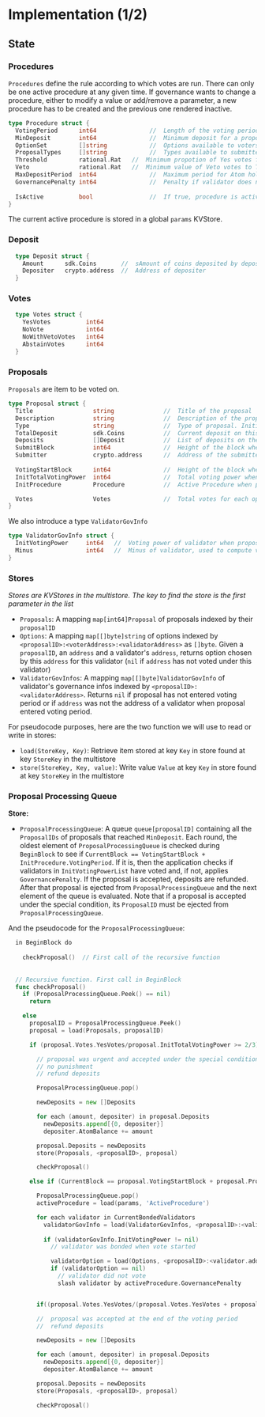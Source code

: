 # Implementation (1/2)

## State

### Procedures

`Procedures` define the rule according to which votes are run. There can only 
be one active procedure at any given time. If governance wants to change a 
procedure, either to modify a value or add/remove a parameter, a new procedure 
has to be created and the previous one rendered inactive.

```go
type Procedure struct {
  VotingPeriod      int64               //  Length of the voting period. Initial value: 2 weeks
  MinDeposit        int64               //  Minimum deposit for a proposal to enter voting period. 
  OptionSet         []string            //  Options available to voters. {Yes, No, NoWithVeto, Abstain}
  ProposalTypes     []string            //  Types available to submitters. {PlainTextProposal, SoftwareUpgradeProposal}
  Threshold         rational.Rat   //  Minimum propotion of Yes votes for proposal to pass. Initial value: 0.5
  Veto              rational.Rat   //  Minimum value of Veto votes to Total votes ratio for proposal to be vetoed. Initial value: 1/3
  MaxDepositPeriod  int64               //  Maximum period for Atom holders to deposit on a proposal. Initial value: 2 months
  GovernancePenalty int64               //  Penalty if validator does not vote
  
  IsActive          bool                //  If true, procedure is active. Only one procedure can have isActive true.
}
```

The current active procedure is stored in a global `params` KVStore.

### Deposit

```go
  type Deposit struct {
    Amount      sdk.Coins       //  sAmount of coins deposited by depositer
    Depositer   crypto.address  //  Address of depositer
  }
```

### Votes

```go
  type Votes struct {
    YesVotes          int64
    NoVote            int64
    NoWithVetoVotes   int64
    AbstainVotes      int64
  }
```


### Proposals

`Proposals` are item to be voted on. 

```go
type Proposal struct {
  Title                 string              //  Title of the proposal
  Description           string              //  Description of the proposal
  Type                  string              //  Type of proposal. Initial set {PlainTextProposal, SoftwareUpgradeProposal}
  TotalDeposit          sdk.Coins           //  Current deposit on this proposal. Initial value is set at InitialDeposit
  Deposits              []Deposit           //  List of deposits on the proposal
  SubmitBlock           int64               //  Height of the block where TxGovSubmitProposal was included
  Submitter             crypto.address      //  Address of the submitter
  
  VotingStartBlock      int64               //  Height of the block where MinDeposit was reached. -1 if MinDeposit is not reached
  InitTotalVotingPower  int64               //  Total voting power when proposal enters voting period (default 0)
  InitProcedure         Procedure           //  Active Procedure when proposal enters voting period

  Votes                 Votes               //  Total votes for each option
}
```

We also introduce a type `ValidatorGovInfo`

```go
type ValidatorGovInfo struct {
  InitVotingPower     int64   //  Voting power of validator when proposal enters voting period
  Minus               int64   //  Minus of validator, used to compute validator's voting power
}
```

### Stores

*Stores are KVStores in the multistore. The key to find the store is the first parameter in the list*


* `Proposals`: A mapping `map[int64]Proposal` of proposals indexed by their 
  `proposalID`
* `Options`: A mapping `map[[]byte]string` of options indexed by 
  `<proposalID>:<voterAddress>:<validatorAddress>` as `[]byte`. Given a 
  `proposalID`, an `address` and a validator's `address`, returns option chosen by this `address` for this validator (`nil` if `address` has not voted under this validator)
* `ValidatorGovInfos`: A mapping `map[[]byte]ValidatorGovInfo` of validator's 
  governance infos indexed by `<proposalID>:<validatorAddress>`. Returns 
  `nil` if proposal has not entered voting period or if `address` was not the 
  address of a validator when proposal entered voting period.

For pseudocode purposes, here are the two function we will use to read or write in stores:

* `load(StoreKey, Key)`: Retrieve item stored at key `Key` in store found at key `StoreKey` in the multistore
* `store(StoreKey, Key, value)`: Write value `Value` at key `Key` in store found at key `StoreKey` in the multistore

### Proposal Processing Queue

**Store:**
* `ProposalProcessingQueue`: A queue `queue[proposalID]` containing all the 
  `ProposalIDs` of proposals that reached `MinDeposit`. Each round, the oldest 
  element of `ProposalProcessingQueue` is checked during `BeginBlock` to see if
  `CurrentBlock == VotingStartBlock + InitProcedure.VotingPeriod`. If it is, 
  then the application checks if validators in `InitVotingPowerList` have voted
  and, if not, applies `GovernancePenalty`. If the proposal is accepted, deposits are refunded.
  After that proposal is ejected from `ProposalProcessingQueue` and the next element of the queue is evaluated. 
  Note that if a proposal is accepted under the special condition, 
  its `ProposalID` must be ejected from `ProposalProcessingQueue`.

And the pseudocode for the `ProposalProcessingQueue`:

```go
  in BeginBlock do 
    
    checkProposal()  // First call of the recursive function 
    
    
  // Recursive function. First call in BeginBlock
  func checkProposal()  
    if (ProposalProcessingQueue.Peek() == nil)
      return

    else
      proposalID = ProposalProcessingQueue.Peek()
      proposal = load(Proposals, proposalID) 

      if (proposal.Votes.YesVotes/proposal.InitTotalVotingPower >= 2/3)

        // proposal was urgent and accepted under the special condition
        // no punishment
        // refund deposits

        ProposalProcessingQueue.pop()

        newDeposits = new []Deposits

        for each (amount, depositer) in proposal.Deposits
          newDeposits.append[{0, depositer}]
          depositer.AtomBalance += amount

        proposal.Deposits = newDeposits
        store(Proposals, <proposalID>, proposal)

        checkProposal()

      else if (CurrentBlock == proposal.VotingStartBlock + proposal.Procedure.VotingPeriod)

        ProposalProcessingQueue.pop()
        activeProcedure = load(params, 'ActiveProcedure')

        for each validator in CurrentBondedValidators
          validatorGovInfo = load(ValidatorGovInfos, <proposalID>:<validator.address>)
          
          if (validatorGovInfo.InitVotingPower != nil)
            // validator was bonded when vote started

            validatorOption = load(Options, <proposalID>:<validator.address><validator.address>)
            if (validatorOption == nil)
              // validator did not vote
              slash validator by activeProcedure.GovernancePenalty


        if((proposal.Votes.YesVotes/(proposal.Votes.YesVotes + proposal.Votes.NoVotes + proposal.Votes.NoWithVetoVotes)) > 0.5 AND (proposal.Votes.NoWithVetoVotes/(proposal.Votes.YesVotes + proposal.Votes.NoVotes + proposal.Votes.NoWithVetoVotes) < 1/3))

        //  proposal was accepted at the end of the voting period
        //  refund deposits

        newDeposits = new []Deposits

        for each (amount, depositer) in proposal.Deposits
          newDeposits.append[{0, depositer}]
          depositer.AtomBalance += amount

        proposal.Deposits = newDeposits
        store(Proposals, <proposalID>, proposal)

        checkProposal()        
```